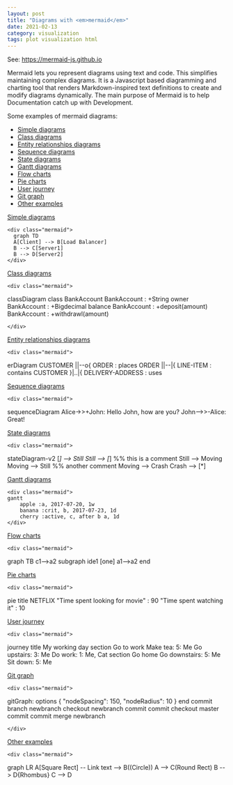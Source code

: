 ```yaml
---
layout: post
title: "Diagrams with <em>mermaid</em>"
date: 2021-02-13
category: visualization
tags: plot visualization html
---
```



See: <a href="https://mermaid-js.github.io">https://mermaid-js.github.io</a>

Mermaid lets you represent diagrams using text and code. This simplifies maintaining complex diagrams. It is a Javascript based diagramming and charting tool that renders Markdown-inspired text definitions to create and modify diagrams dynamically. The main purpose of Mermaid is to help Documentation catch up with Development.


Some examples of mermaid diagrams:
* <a href="https://raw.githack.com/mzuer/mzuer.github.io/master/content/mermaid_simpleDiagrams.html">Simple diagrams</a>
* <a href="https://raw.githack.com/mzuer/mzuer.github.io/master/content/mermaid_classDiagrams.html">Class diagrams</a>
* <a href="https://raw.githack.com/mzuer/mzuer.github.io/master/content/mermaid_entityRelationshipDiagrams.html">Entity relationships diagrams</a>
* <a href="https://raw.githack.com/mzuer/mzuer.github.io/master/content/mermaid_sequenceDiagrams.html">Sequence diagrams</a>
* <a href="https://raw.githack.com/mzuer/mzuer.github.io/master/content/mermaid_stateDiagrams.html">State diagrams</a>
* <a href="https://raw.githack.com/mzuer/mzuer.github.io/master/content/mermaid_ganttDiagrams.html">Gantt diagrams</a>
* <a href="https://raw.githack.com/mzuer/mzuer.github.io/master/content/mermaid_flowcharts.html">Flow charts</a>
* <a href="https://raw.githack.com/mzuer/mzuer.github.io/master/content/mermaid_pieCharts.html">Pie charts</a>
* <a href="https://raw.githack.com/mzuer/mzuer.github.io/master/content/mermaid_userJourney.html">User journey</a>
* <a href="https://raw.githack.com/mzuer/mzuer.github.io/master/content/mermaid_gitGraph.html">Git graph</a>
* <a href="https://raw.githack.com/mzuer/mzuer.github.io/master/content/mermaid_otherExamples.html">Other examples</a>


<html>
  <body>
    <script src="https://cdn.jsdelivr.net/npm/mermaid/dist/mermaid.min.js"></script>
    <script>mermaid.initialize({startOnLoad:true});</script>
    
<a href="https://raw.githack.com/mzuer/mzuer.github.io/master/content/mermaid_simpleDiagrams.html">Simple diagrams</a>

    <div class="mermaid">
      graph TD
      A[Client] --> B[Load Balancer]
      B --> C[Server1]
      B --> D[Server2]
    </div>


</body>
</html>

<html>
  <body>
    <script src="https://cdn.jsdelivr.net/npm/mermaid/dist/mermaid.min.js"></script>
    <script>mermaid.initialize({startOnLoad:true});</script>
    
 <a href="https://raw.githack.com/mzuer/mzuer.github.io/master/content/mermaid_classDiagrams.html">Class diagrams</a>

    <div class="mermaid">
classDiagram
    class BankAccount
    BankAccount : +String owner
    BankAccount : +Bigdecimal balance
    BankAccount : +deposit(amount)
    BankAccount : +withdrawl(amount)

    </div>

</body>
</html>

<html>
  <body>
    <script src="https://cdn.jsdelivr.net/npm/mermaid/dist/mermaid.min.js"></script>
    <script>mermaid.initialize({startOnLoad:true});</script>
    
 <a href="https://raw.githack.com/mzuer/mzuer.github.io/master/content/mermaid_entityRelationshipDiagrams.html">Entity relationships diagrams</a>

    <div class="mermaid">
erDiagram
    CUSTOMER ||--o{ ORDER : places
    ORDER ||--|{ LINE-ITEM : contains
    CUSTOMER }|..|{ DELIVERY-ADDRESS : uses
    </div>

</body>
</html>


<html>
  <body>
    <script src="https://cdn.jsdelivr.net/npm/mermaid/dist/mermaid.min.js"></script>
    <script>mermaid.initialize({startOnLoad:true});</script>
    
<a href="https://raw.githack.com/mzuer/mzuer.github.io/master/content/mermaid_sequenceDiagrams.html">Sequence diagrams</a>

    <div class="mermaid">
sequenceDiagram
    Alice->>+John: Hello John, how are you?
    John-->>-Alice: Great!
    </div>
</body>
</html>


<html>
  <body>
    <script src="https://cdn.jsdelivr.net/npm/mermaid/dist/mermaid.min.js"></script>
    <script>mermaid.initialize({startOnLoad:true});</script>
    
<a href="https://raw.githack.com/mzuer/mzuer.github.io/master/content/mermaid_stateDiagrams.html">State diagrams</a>

    <div class="mermaid">
stateDiagram-v2
    [*] --> Still
    Still --> [*]
%% this is a comment
    Still --> Moving
    Moving --> Still %% another comment
    Moving --> Crash
    Crash --> [*]
        </div>
        
</body>
</html>

<html>
  <body>
    <script src="https://cdn.jsdelivr.net/npm/mermaid/dist/mermaid.min.js"></script>
    <script>mermaid.initialize({startOnLoad:true});</script>
    
<a href="https://raw.githack.com/mzuer/mzuer.github.io/master/content/mermaid_ganttDiagrams.html">Gantt diagrams</a>

    <div class="mermaid">
    gantt
        apple :a, 2017-07-20, 1w
        banana :crit, b, 2017-07-23, 1d
        cherry :active, c, after b a, 1d
    </div>
        
</body>
</html>

<html>
  <body>
    <script src="https://cdn.jsdelivr.net/npm/mermaid/dist/mermaid.min.js"></script>
    <script>mermaid.initialize({startOnLoad:true});</script>
    
<a href="https://raw.githack.com/mzuer/mzuer.github.io/master/content/mermaid_flowcharts.html">Flow charts</a>

    <div class="mermaid">
graph TB
    c1-->a2
    subgraph ide1 [one]
    a1-->a2
    end
    </div>
        
</body>
</html>

<html>
  <body>
    <script src="https://cdn.jsdelivr.net/npm/mermaid/dist/mermaid.min.js"></script>
    <script>mermaid.initialize({startOnLoad:true});</script>
    
<a href="https://raw.githack.com/mzuer/mzuer.github.io/master/content/mermaid_pieCharts.html">Pie charts</a>

    <div class="mermaid">
pie title NETFLIX
         "Time spent looking for movie" : 90
         "Time spent watching it" : 10
    </div>
</body>
</html>

<html>
  <body>
    <script src="https://cdn.jsdelivr.net/npm/mermaid/dist/mermaid.min.js"></script>
    <script>mermaid.initialize({startOnLoad:true});</script>
    
<a href="https://raw.githack.com/mzuer/mzuer.github.io/master/content/mermaid_userJourney.html">User journey</a>

    <div class="mermaid">
journey
    title My working day
    section Go to work
      Make tea: 5: Me
      Go upstairs: 3: Me
      Do work: 1: Me, Cat
    section Go home
      Go downstairs: 5: Me
      Sit down: 5: Me
    </div>
</body>
</html>

<html>
  <body>
    <script src="https://cdn.jsdelivr.net/npm/mermaid/dist/mermaid.min.js"></script>
    <script>mermaid.initialize({startOnLoad:true});</script>
    
<a href="https://raw.githack.com/mzuer/mzuer.github.io/master/content/mermaid_gitGraph.html">Git graph</a>

    <div class="mermaid">
gitGraph:
options
{
    "nodeSpacing": 150,
    "nodeRadius": 10
}
end
commit
branch newbranch
checkout newbranch
commit
commit
checkout master
commit
commit
merge newbranch

    </div>
</body>
</html>

<html>
  <body>
    <script src="https://cdn.jsdelivr.net/npm/mermaid/dist/mermaid.min.js"></script>
    <script>mermaid.initialize({startOnLoad:true});</script>
    
<a href="https://raw.githack.com/mzuer/mzuer.github.io/master/content/mermaid_otherExamples.html">Other examples</a>

    <div class="mermaid">
graph LR
    A[Square Rect] -- Link text --> B((Circle))
    A --> C(Round Rect)
    B --> D{Rhombus}
    C --> D
    </div>
</body>
</html>
